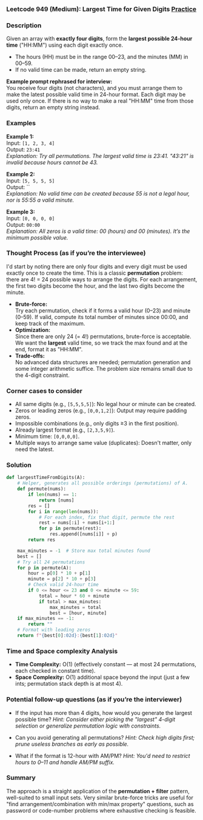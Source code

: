 ### Leetcode 949 (Medium): Largest Time for Given Digits [Practice](https://leetcode.com/problems/largest-time-for-given-digits)

### Description  
Given an array with **exactly four digits**, form the **largest possible 24-hour time** ("HH:MM") using each digit exactly once.  
- The hours (HH) must be in the range 00–23, and the minutes (MM) in 00–59.
- If no valid time can be made, return an empty string.

**Example prompt rephrased for interview:**  
You receive four digits (not characters), and you must arrange them to make the latest possible valid time in 24-hour format. Each digit may be used only once. If there is no way to make a real "HH:MM" time from those digits, return an empty string instead.

### Examples  

**Example 1:**  
Input: `[1, 2, 3, 4]`  
Output: `23:41`  
*Explanation: Try all permutations. The largest valid time is 23:41. "43:21" is invalid because hours cannot be 43.*

**Example 2:**  
Input: `[5, 5, 5, 5]`  
Output: ``  
*Explanation: No valid time can be created because 55 is not a legal hour, nor is 55:55 a valid minute.*

**Example 3:**  
Input: `[0, 0, 0, 0]`  
Output: `00:00`  
*Explanation: All zeros is a valid time: 00 (hours) and 00 (minutes). It’s the minimum possible value.*

### Thought Process (as if you’re the interviewee)  
I'd start by noting there are only four digits and every digit must be used exactly once to create the time. This is a classic **permutation** problem: there are 4! = 24 possible ways to arrange the digits. For each arrangement, the first two digits become the hour, and the last two digits become the minute.

- **Brute-force:**  
  Try each permutation, check if it forms a valid hour (0–23) and minute (0–59). If valid, compute its total number of minutes since 00:00, and keep track of the maximum.
- **Optimization:**  
  Since there are only 24 (= 4!) permutations, brute-force is acceptable. We want the **largest** valid time, so we track the max found and at the end, format it as "HH:MM".
- **Trade-offs:**  
  No advanced data structures are needed; permutation generation and some integer arithmetic suffice. The problem size remains small due to the 4-digit constraint.

### Corner cases to consider  
- All same digits (e.g., `[5,5,5,5]`): No legal hour or minute can be created.
- Zeros or leading zeros (e.g., `[0,0,1,2]`): Output may require padding zeros.
- Impossible combinations (e.g., only digits ≥3 in the first position).
- Already largest format (e.g., `[2,3,5,9]`).
- Minimum time: `[0,0,0,0]`.
- Multiple ways to arrange same value (duplicates): Doesn't matter, only need the latest.

### Solution

```python
def largestTimeFromDigits(A):
    # Helper, generates all possible orderings (permutations) of A.
    def permute(nums):
        if len(nums) == 1:
            return [nums]
        res = []
        for i in range(len(nums)):
            # For each index, fix that digit, permute the rest
            rest = nums[:i] + nums[i+1:]
            for p in permute(rest):
                res.append([nums[i]] + p)
        return res

    max_minutes = -1  # Store max total minutes found
    best = []
    # Try all 24 permutations
    for p in permute(A):
        hour = p[0] * 10 + p[1]
        minute = p[2] * 10 + p[3]
        # Check valid 24-hour time
        if 0 <= hour <= 23 and 0 <= minute <= 59:
            total = hour * 60 + minute
            if total > max_minutes:
                max_minutes = total
                best = [hour, minute]
    if max_minutes == -1:
        return ""
    # Format with leading zeros
    return f"{best[0]:02d}:{best[1]:02d}"
```

### Time and Space complexity Analysis  

- **Time Complexity:** O(1) (effectively constant — at most 24 permutations, each checked in constant time).
- **Space Complexity:** O(1) additional space beyond the input (just a few ints; permutation stack depth is at most 4).

### Potential follow-up questions (as if you’re the interviewer)  

- If the input has more than 4 digits, how would you generate the largest possible time?
  *Hint: Consider either picking the "largest" 4-digit selection or generalize permutation logic with constraints.*

- Can you avoid generating all permutations?
  *Hint: Check high digits first; prune useless branches as early as possible.*

- What if the format is 12-hour with AM/PM?
  *Hint: You'd need to restrict hours to 0–11 and handle AM/PM suffix.*

### Summary
The approach is a straight application of the **permutation + filter** pattern, well-suited to small input sets. Very similar brute-force tricks are useful for "find arrangement/combination with min/max property" questions, such as password or code-number problems where exhaustive checking is feasible.